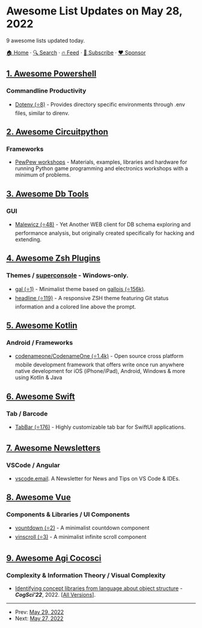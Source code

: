 # Awesome List Updates on May 28, 2022

9 awesome lists updated today.

[🏠 Home](/README.md) · [🔍 Search](https://www.trackawesomelist.com/search/) · [🔥 Feed](https://www.trackawesomelist.com/rss.xml) · [📮 Subscribe](https://trackawesomelist.us17.list-manage.com/subscribe?u=d2f0117aa829c83a63ec63c2f&id=36a103854c) · [❤️  Sponsor](https://github.com/sponsors/theowenyoung)



## [1. Awesome Powershell](/content/janikvonrotz/awesome-powershell/README.md)

### Commandline Productivity

*   [Dotenv (⭐8)](https://github.com/insomnimus/ps-dotenv) - Provides directory specific environments through .env files, similar to direnv.

## [2. Awesome Circuitpython](/content/adafruit/awesome-circuitpython/README.md)

### Frameworks

*   [PewPew workshops](https://pewpew.rtfd.io) - Materials, examples, libraries and hardware for running Python game programming and electronics workshops with a minimum of problems.

## [3. Awesome Db Tools](/content/mgramin/awesome-db-tools/README.md)

### GUI

*   [Malewicz (⭐48)](https://github.com/mgramin/malewicz) - Yet Another WEB client for DB schema exploring and performance analysis, but originally created specifically for hacking and extending.

## [4. Awesome Zsh Plugins](/content/unixorn/awesome-zsh-plugins/README.md)

### Themes / [superconsole](https://github.com/alexchmykhalo/superconsole) - Windows-only.

*   [gal (⭐1)](https://github.com/x6r/gal) - Minimalist theme based on [gallois (⭐156k)](https://github.com/ohmyzsh/ohmyzsh/commits/master/themes/gallois.zsh-theme).
*   [headline (⭐119)](https://github.com/Moarram/headline) - A responsive ZSH theme featuring Git status information and a colored line above the prompt.

## [5. Awesome Kotlin](/content/KotlinBy/awesome-kotlin/README.md)

### Android / Frameworks

*   [codenameone/CodenameOne (⭐1.4k)](https://github.com/codenameone/CodenameOne) - Open source cross platform mobile development framework that offers write once run anywhere native development for iOS (iPhone/iPad), Android, Windows & more using Kotlin & Java

## [6. Awesome Swift](/content/matteocrippa/awesome-swift/README.md)

### Tab / Barcode

*   [TabBar (⭐176)](https://github.com/onl1ner/TabBar) - Highly customizable tab bar for SwiftUI applications.

## [7. Awesome Newsletters](/content/zudochkin/awesome-newsletters/README.md)

### VSCode / Angular

*   [vscode.email](https://vscode.email/). A Newsletter for News and Tips on VS Code & IDEs.

## [8. Awesome Vue](/content/vuejs/awesome-vue/README.md)

### Components & Libraries / UI Components

*   [vountdown (⭐2)](https://github.com/logustra/vountdown) - A minimalist countdown component
*   [vinscroll (⭐3)](https://github.com/logustra/vinscroll) - A minimalist infinite scroll component

## [9. Awesome Agi Cocosci](/content/YuzheSHI/awesome-agi-cocosci/README.md)

### Complexity & Information Theory / Visual Complexity

*   [Identifying concept libraries from language about object structure](https://arxiv.org/pdf/2205.05666.pdf) - ***CogSci'22***, 2022. \[[All Versions](https://scholar.google.com/scholar?cluster=4019205027627496528\&hl=en\&as_sdt=0,5)].

---

- Prev: [May 29, 2022](/content/2022/05/29/README.md)
- Next: [May 27, 2022](/content/2022/05/27/README.md)